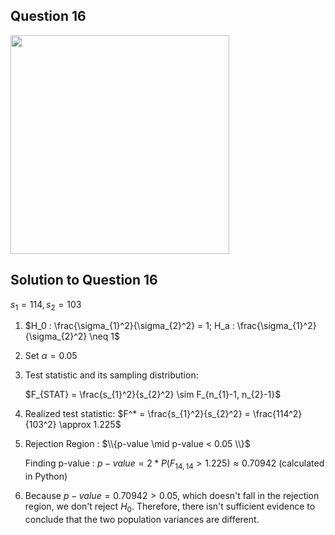 ## Question 16
<img src = "https://github.com/user-attachments/assets/a97affb1-40cf-490e-b44c-05c8523c929d" width = "350">

## Solution to Question 16

$s_1 = 114, s_2 = 103$

1. $H_0 : \frac{\sigma_{1}^2}{\sigma_{2}^2} = 1; H_a : \frac{\sigma_{1}^2}{\sigma_{2}^2} \neq 1$

2. Set $\alpha = 0.05$

3. Test statistic and its sampling distribution:

   $F_{STAT} = \frac{s_{1}^2}{s_{2}^2} \sim F_{n_{1}-1, n_{2}-1}$

4. Realized test statistic: $F^* = \frac{s_{1}^2}{s_{2}^2} = \frac{114^2}{103^2} \approx 1.225$

5. Rejection Region : $\\{p-value \mid p-value < 0.05 \\}$

   Finding p-value : $p-value = 2 * P(F_{14, 14} > 1.225) \approx 0.70942$ (calculated in Python)

6. Because $p-value = 0.70942 > 0.05$, which doesn't fall in the rejection region, we don't reject $H_0$. Therefore, there isn't sufficient evidence to conclude that the two population variances are different.


